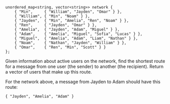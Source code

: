 ```
unordered_map<string, vector<string>> network {
    { "Min",     { "William", "Jayden", "Omar" } },
    { "William", { "Min", "Noam" } },
    { "Jayden",  { "Min", "Amelia", "Ren", "Noam" } },
    { "Ren",     { "Jayden", "Omar" } },
    { "Amelia",  { "Jayden", "Adam", "Miguel" } },
    { "Adam",    { "Amelia", "Miguel", "Sofia", "Lucas" } },
    { "Miguel",  { "Amelia", "Adam", "Liam", "Nathan" } },
    { "Noam",    { "Nathan", "Jayden", "William" } },
    { "Omar",    { "Ren", "Min", "Scott" } }
};
```
Given information about active users on the network, find the shortest route for a message from one user (the sender) to another (the recipient). 
Return a vector of users that make up this route. 

For the network above, a message from Jayden to Adam should have this route: 

```
{ "Jayden", "Amelia", "Adam" }
```
